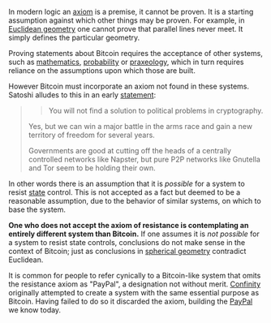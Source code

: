 In modern logic an [axiom](https://en.wikipedia.org/wiki/Axiom) is a premise, it cannot be proven. It is a starting assumption against which other things may be proven. For example, in [Euclidean geometry](https://en.wikipedia.org/wiki/Euclidean_geometry) one cannot prove that parallel lines never meet. It simply defines the particular geometry.

Proving statements about Bitcoin requires the acceptance of other systems, such as [mathematics](https://en.wikipedia.org/wiki/Zermelo%E2%80%93Fraenkel_set_theory), [probability](https://en.wikipedia.org/wiki/Probability_axioms) or [praxeology](https://en.wikipedia.org/wiki/Praxeology), which in turn requires reliance on the assumptions upon which those are built.

However Bitcoin must incorporate an axiom not found in these systems. Satoshi alludes to this in an early [statement](http://satoshi.nakamotoinstitute.org/emails/cryptography/4):

>> You will not find a solution to political problems in cryptography.
>
> Yes, but we can win a major battle in the arms race and gain a new territory of freedom for several years.
>
> Governments are good at cutting off the heads of a centrally controlled networks like Napster, but pure P2P networks like Gnutella and Tor seem to be holding their own.

In other words there is an assumption that it is *possible* for a system to resist [state](Glossary#state) control. This is not accepted as a fact but deemed to be a reasonable assumption, due to the behavior of similar systems, on which to base the system.

**One who does not accept the axiom of resistance is contemplating an entirely different system than Bitcoin.** If one assumes it is *not possible* for a system to resist state controls, conclusions do not make sense in the context of Bitcoin; just as conclusions in [spherical geometry](https://en.wikipedia.org/wiki/Spherical_geometry) contradict Euclidean.

It is common for people to refer cynically to a Bitcoin-like system that omits the resistance axiom as "PayPal", a designation not without merit. [Confinity](https://en.wikipedia.org/wiki/Confinity) originally attempted to create a system with the same essential purpose as Bitcoin. Having failed to do so it discarded the axiom, building the [PayPal](https://en.wikipedia.org/wiki/PayPal) we know today.

